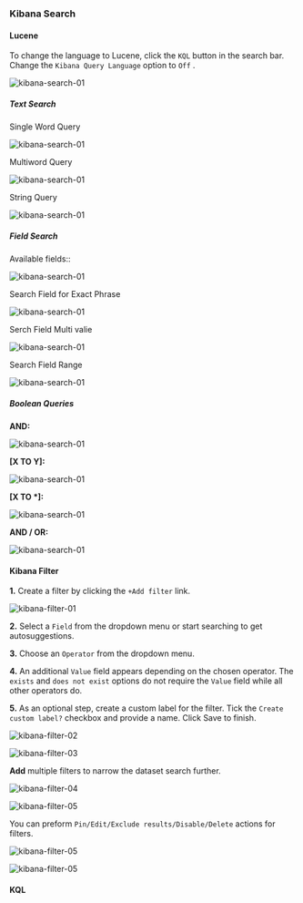 ### Kibana Search

#### Lucene

To change the language to Lucene, click the `KQL` button in the search bar. Change the `Kibana Query Language` option to `Off`	.

![kibana-search-01](images/kibana-search/kibana-search-01.png)

##### Text Search

Single Word Query

![kibana-search-01](images/kibana-search/kibana-search-02.png)

Multiword Query

![kibana-search-01](images/kibana-search/kibana-search-03.png)

String Query

![kibana-search-01](images/kibana-search/kibana-search-04.png)

##### Field Search

Available fields:: 

![kibana-search-01](images/kibana-search/kibana-search-05.png)

Search Field for Exact Phrase

![kibana-search-01](images/kibana-search/kibana-search-06.png)

Serch Field Multi valie

![kibana-search-01](images/kibana-search/kibana-search-07.png)

Search Field Range

![kibana-search-01](images/kibana-search/kibana-search-08.png)


##### Boolean Queries

**AND:**

![kibana-search-01](images/kibana-search/kibana-search-09.png)

**\[X TO Y\]:**

![kibana-search-01](images/kibana-search/kibana-search-10.png)

**\[X TO \*\]:**

![kibana-search-01](images/kibana-search/kibana-search-11.png)

**AND / OR:**

![kibana-search-01](images/kibana-search/kibana-search-12.png)

#### Kibana Filter

**1.** Create a filter by clicking the `+Add filter` link.
 
![kibana-filter-01](images/kibana-search/kibana-filter-01.png)

**2.** Select a `Field` from the dropdown menu or start searching to get autosuggestions.

**3.** Choose an `Operator` from the dropdown menu.

**4.** An additional `Value` field appears depending on the chosen operator. The `exists` and `does not exist` options do not require the `Value` field while all other operators do. 

**5.** As an optional step, create a custom label for the filter. Tick the `Create custom label?` checkbox and provide a name. Click Save to finish.

![kibana-filter-02](images/kibana-search/kibana-filter-02.png)


![kibana-filter-03](images/kibana-search/kibana-filter-03.png)


**Add** multiple filters to narrow the dataset search further.

![kibana-filter-04](images/kibana-search/kibana-filter-04.png)


![kibana-filter-05](images/kibana-search/kibana-filter-05.png)

 You can preform `Pin/Edit/Exclude results/Disable/Delete` actions for filters.

![kibana-filter-05](images/kibana-search/kibana-filter-06.png)


![kibana-filter-05](images/kibana-search/kibana-filter-07.png)

#### KQL

